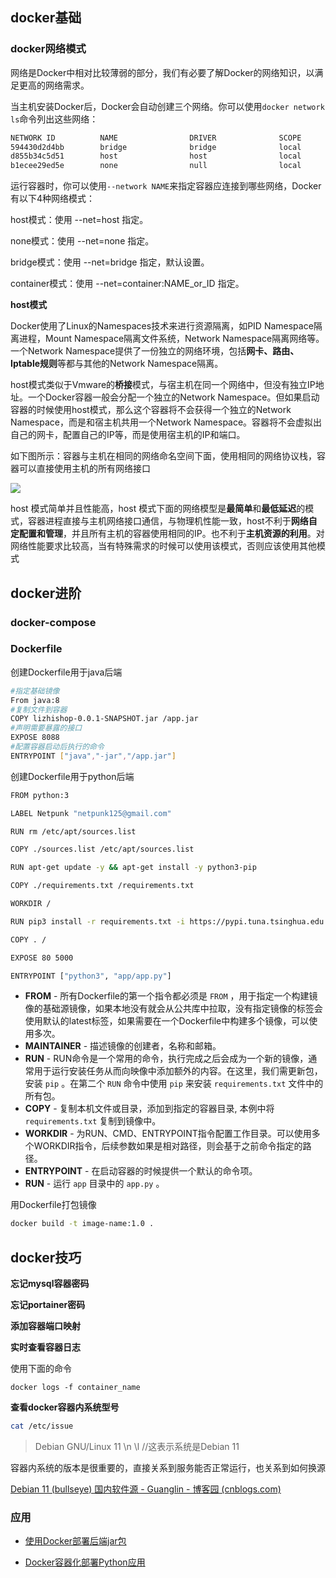 ## docker基础

### docker网络模式

网络是Docker中相对比较薄弱的部分，我们有必要了解Docker的网络知识，以满足更高的网络需求。

当主机安装Docker后，Docker会自动创建三个网络。你可以使用`docker network ls`命令列出这些网络：

~~~bash
NETWORK ID          NAME                DRIVER              SCOPE
594430d2d4bb        bridge              bridge              local
d855b34c5d51        host                host                local
b1ecee29ed5e        none                null                local
~~~

运行容器时，你可以使用`--network NAME`来指定容器应连接到哪些网络，Docker有以下4种网络模式：

host模式：使用 --net=host 指定。

none模式：使用 --net=none 指定。

bridge模式：使用 --net=bridge 指定，默认设置。

container模式：使用 --net=container:NAME_or_ID 指定。

**host模式**

Docker使用了Linux的Namespaces技术来进行资源隔离，如PID Namespace隔离进程，Mount Namespace隔离文件系统，Network Namespace隔离网络等。一个Network Namespace提供了一份独立的网络环境，包括**网卡、路由、Iptable规则**等都与其他的Network Namespace隔离。

host模式类似于Vmware的**桥接**模式，与宿主机在同一个网络中，但没有独立IP地址。一个Docker容器一般会分配一个独立的Network Namespace。但如果启动容器的时候使用host模式，那么这个容器将不会获得一个独立的Network Namespace，而是和宿主机共用一个Network Namespace。容器将不会虚拟出自己的网卡，配置自己的IP等，而是使用宿主机的IP和端口。

如下图所示：容器与主机在相同的网络命名空间下面，使用相同的网络协议栈，容器可以直接使用主机的所有网络接口

![](http://pic.netpunk.space/images/2022/07/11/20220711103915.png)

host 模式简单并且性能高，host 模式下面的网络模型是**最简单**和**最低延迟**的模式，容器进程直接与主机网络接口通信，与物理机性能一致，host不利于**网络自定配置和管理**，并且所有主机的容器使用相同的IP。也不利于**主机资源的利用**。对网络性能要求比较高，当有特殊需求的时候可以使用该模式，否则应该使用其他模式

## docker进阶

### docker-compose

### Dockerfile

创建Dockerfile用于java后端

~~~bash
#指定基础镜像
From java:8
#复制文件到容器
COPY lizhishop-0.0.1-SNAPSHOT.jar /app.jar
#声明需要暴露的接口
EXPOSE 8088
#配置容器启动后执行的命令
ENTRYPOINT ["java","-jar","/app.jar"]
~~~

创建Dockerfile用于python后端

~~~bash
FROM python:3

LABEL Netpunk "netpunk125@gmail.com"

RUN rm /etc/apt/sources.list

COPY ./sources.list /etc/apt/sources.list

RUN apt-get update -y && apt-get install -y python3-pip

COPY ./requirements.txt /requirements.txt 

WORKDIR /

RUN pip3 install -r requirements.txt -i https://pypi.tuna.tsinghua.edu.cn/simple

COPY . /

EXPOSE 80 5000

ENTRYPOINT ["python3", "app/app.py"]
~~~

- **FROM** - 所有Dockerfile的第一个指令都必须是 `FROM` ，用于指定一个构建镜像的基础源镜像，如果本地没有就会从公共库中拉取，没有指定镜像的标签会使用默认的latest标签，如果需要在一个Dockerfile中构建多个镜像，可以使用多次。
- **MAINTAINER** - 描述镜像的创建者，名称和邮箱。
- **RUN** - RUN命令是一个常用的命令，执行完成之后会成为一个新的镜像，通常用于运行安装任务从而向映像中添加额外的内容。在这里，我们需更新包，安装  `pip` 。在第二个 `RUN` 命令中使用 `pip` 来安装 `requirements.txt` 文件中的所有包。
- **COPY** - 复制本机文件或目录，添加到指定的容器目录, 本例中将 `requirements.txt` 复制到镜像中。
- **WORKDIR** - 为RUN、CMD、ENTRYPOINT指令配置工作目录。可以使用多个WORKDIR指令，后续参数如果是相对路径，则会基于之前命令指定的路径。
- **ENTRYPOINT** - 在启动容器的时候提供一个默认的命令项。
- **RUN** - 运行 `app` 目录中的 `app.py` 。

用Dockerfile打包镜像

~~~bash
docker build -t image-name:1.0 .
~~~

## docker技巧

**忘记mysql容器密码**



**忘记portainer密码**



**添加容器端口映射**



**实时查看容器日志**

使用下面的命令

~~~shell
docker logs -f container_name
~~~

**查看docker容器内系统型号**

~~~bash
cat /etc/issue
~~~

> Debian GNU/Linux 11 \n \l 		//这表示系统是Debian 11

容器内系统的版本是很重要的，直接关系到服务能否正常运行，也关系到如何换源

[Debian 11 (bullseye) 国内软件源 - Guanglin - 博客园 (cnblogs.com)](https://www.cnblogs.com/liuguanglin/p/debian11_repo.html)

### 应用

* [使用Docker部署后端jar包](https://blog.csdn.net/f1443369600/article/details/102530828?utm_source=app&app_version=5.5.0&code=app_1562916241&uLinkId=usr1mkqgl919blen)



* [Docker容器化部署Python应用](https://zhuanlan.zhihu.com/p/71251233)



